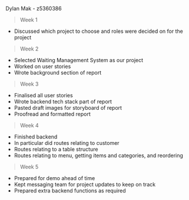 Dylan Mak - z5360386

> Week 1
* Discussed which project to choose and roles were decided on for the project

> Week 2
* Selected Waiting Management System as our project
* Worked on user stories
* Wrote background section of report

> Week 3
* Finalised all user stories
* Wrote backend tech stack part of report
* Pasted draft images for storyboard of report
* Proofread and formatted report

> Week 4
* Finished backend
* In particular did routes relating to customer
* Routes relating to a table structure
* Routes relating to menu, getting items and categories, and reordering

> Week 5
* Prepared for demo ahead of time
* Kept messaging team for project updates to keep on track
* Prepared extra backend functions as required
